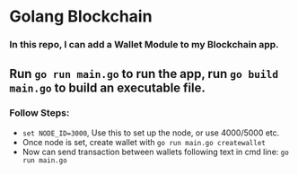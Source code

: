 # Golang Blockchain

### In this repo, I can add a Wallet Module to my Blockchain app.

## Run `go run main.go` to run the app, run `go build main.go` to build an executable file.

### Follow Steps:
- `set NODE_ID=3000`, Use this to set up the node, or use 4000/5000 etc.
- Once node is set, create wallet with `go run main.go createwallet`
- Now can send transaction between wallets following text in cmd line: `go run main.go`